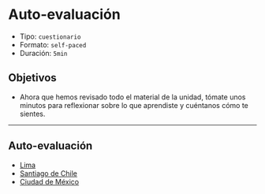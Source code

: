 # Auto-evaluación

- Tipo: `cuestionario`
- Formato: `self-paced`
- Duración: `5min`

## Objetivos

- Ahora que hemos revisado todo el material de la unidad, tómate unos minutos
  para reflexionar sobre lo que aprendiste y cuéntanos cómo te sientes.

***

## Auto-evaluación

- [Lima](https://goo.gl/forms/qbzDc0GCj502rIy63)
- [Santiago de Chile](https://goo.gl/forms/Jscl9FSa0Obad6v23)
- [Ciudad de México](https://goo.gl/forms/gsE3SeGYjMTeQTBj2)
